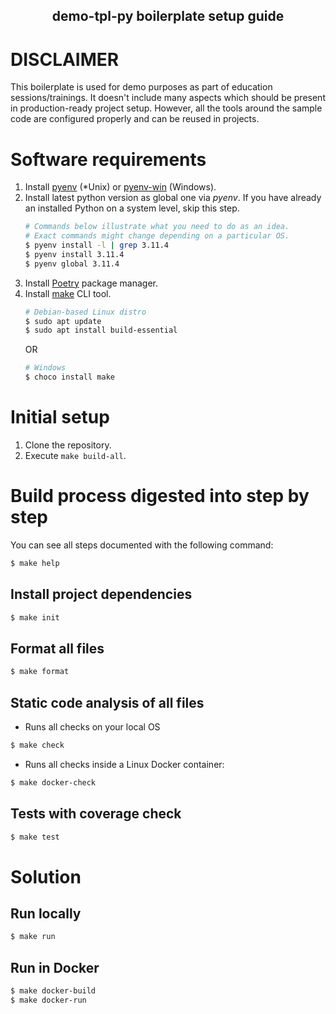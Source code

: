 <h2 align="center">demo-tpl-py boilerplate setup guide</h2>

# DISCLAIMER
This boilerplate is used for demo purposes as part of education sessions/trainings. It doesn't include many aspects which should be present in production-ready project setup. However, all the tools around the sample code are configured properly and can be reused in projects.
# Software requirements
1. Install [pyenv](https://github.com/pyenv/pyenv) (*Unix) or [pyenv-win](https://github.com/pyenv-win/pyenv-win) (Windows).
2. Install latest python version as global one via _pyenv_. If you have already an installed Python on a system level, skip this step.
   ```bash
   # Commands below illustrate what you need to do as an idea.
   # Exact commands might change depending on a particular OS.
   $ pyenv install -l | grep 3.11.4
   $ pyenv install 3.11.4
   $ pyenv global 3.11.4
   ```
3. Install [Poetry](https://python-poetry.org/docs/) package manager.
4. Install [make](https://www.gnu.org/software/make/) CLI tool.
   ```bash
   # Debian-based Linux distro
   $ sudo apt update
   $ sudo apt install build-essential
   ```
   OR
   ```powershell
   # Windows
   $ choco install make
   ```
# Initial setup
1. Clone the repository.
2. Execute ```make build-all```.
# Build process digested into step by step
You can see all steps documented with the following command:
```bash
$ make help
```
## Install project dependencies
```bash
$ make init
```
## Format all files
```bash
$ make format
```
## Static code analysis of all files
* Runs all checks on your local OS
```bash
$ make check
```
* Runs all checks inside a Linux Docker container:
```bash
$ make docker-check
```
## Tests with coverage check
```bash
$ make test
```
# Solution
## Run locally
```bash
$ make run
```
## Run in Docker
```bash
$ make docker-build
$ make docker-run
```
